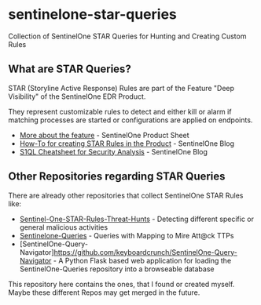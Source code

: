 # sentinelone-star-queries

Collection of SentinelOne STAR Queries for Hunting and Creating Custom Rules

## What are STAR Queries?

STAR (Storyline Active Response) Rules are part of the Feature "Deep Visibility" of the SentinelOne EDR Product.

They represent customizable rules to detect and either kill or alarm if matching processes are started or configurations are applied on endpoints.

- [More about the feature](https://assets.sentinelone.com/storyline-active-response) - SentinelOne Product Sheet
- [How-To for creating STAR Rules in the Product](https://www.sentinelone.com/blog/customize-your-edr-to-adapt-to-your-environment-with-sentinelone-storyline-active-response-star/) - SentinelOne Blog
- [S1QL Cheatsheet for Security Analysis](https://assets.sentinelone.com/c/sentinel-one-dv-chea?x=u6040P) - SentinelOne Blog

## Other Repositories regarding STAR Queries

There are already other repositories that collect SentinelOne STAR Rules like:

- [Sentinel-One-STAR-Rules-Threat-Hunts](https://github.com/acquiredsecurity/Sentinel-One-STAR-Rules-Threat-Hunts) - Detecting different specific or general malicious activities
- [Sentinelone-Queries](https://github.com/keyboardcrunch/sentinelone-queries) - Queries with Mapping to Mire Att@ck TTPs
- [SentinelOne-Query-Navigator]https://github.com/keyboardcrunch/SentinelOne-Query-Navigator - A Python Flask based web application for loading the SentinelOne-Queries repository into a browseable database 

This repository here contains the ones, that I found or created myself. Maybe these different Repos may get merged in the future.